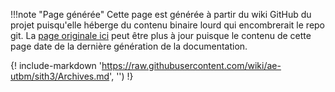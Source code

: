 !!!note "Page générée"
	Cette page est générée à partir du wiki GitHub du projet puisqu'elle
	héberge du contenu binaire lourd qui encombrerait le repo git.
	La [page originale ici](https://github.com/ae-utbm/sith3/wiki/Archives) peut être plus à jour puisque le contenu
	de cette page date de la dernière génération de la documentation.

{! include-markdown 'https://raw.githubusercontent.com/wiki/ae-utbm/sith3/Archives.md', '') !}

